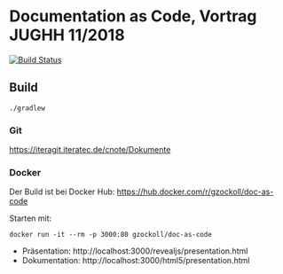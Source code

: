# Documentation as Code, Vortrag JUGHH 11/2018

[![Build Status](https://travis-ci.org/MehrCurry/doc-as-code.svg?branch=master)](https://travis-ci.org/MehrCurry/doc-as-code)

## Build

```
./gradlew
```

### Git

https://iteragit.iteratec.de/cnote/Dokumente

### Docker

Der Build ist bei Docker Hub: https://hub.docker.com/r/gzockoll/doc-as-code

Starten mit:

```
docker run -it --rm -p 3000:80 gzockoll/doc-as-code
```


* Präsentation: http://localhost:3000/revealjs/presentation.html
* Dokumentation: http://localhost:3000/html5/presentation.html
